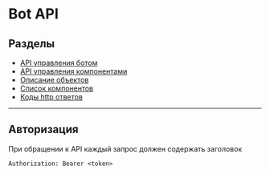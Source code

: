 # Bot API

## Разделы
- [API управления ботом](./api/bot.md)
- [API управления компонентами](./api/components.md)
- [Описание объектов](./objects.md)
- [Список компонентов](./components.md)
- [Коды http ответов](./http_codes.md)

- - -

## Авторизация  

При обращении к API каждый запрос должен содержать заголовок

`Authorization: Bearer <token>`
